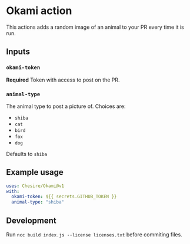 # Okami action

This actions adds a random image of an animal to your PR every time it is run.

## Inputs

### `okami-token`

**Required** Token with access to post on the PR.

### `animal-type`

The animal type to post a picture of.
Choices are:

- `shiba`
- `cat`
- `bird`
- `fox`
- `dog`

Defaults to `shiba`

## Example usage

```yaml
uses: Chesire/Okami@v1
with:
  okami-token: ${{ secrets.GITHUB_TOKEN }}
  animal-type: "shiba"
```

## Development

Run `ncc build index.js --license licenses.txt` before commiting files.
